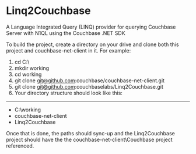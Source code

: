 Linq2Couchbase
==================

A Language Integrated Query (LINQ) provider for querying Couchbase Server with N1QL using the Couchbase .NET SDK

To build the project, create a directory on your drive and clone both this project and couchbase-net-client in it. For example:

1. cd C:\
2. mkdir working
3. cd working
4. git clone git@github.com:couchbase/couchbase-net-client.git
5. git clone git@github.com:couchbaselabs/Linq2Couchbase.git
6. Your directory structure should look like this:

----------

* C:\working
 * couchbase-net-client
 * Linq2Couchbase

Once that is done, the paths should sync-up and the Linq2Couchbase project should have the the couchbase-net-client\Couchbase project referenced.
